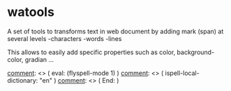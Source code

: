 # watools

A set of tools to transforms text in web document by adding mark
(span)  at several levels
	-characters 
	-words
	-lines

This allows to easily  add specific properties such  as color,
background-color, gradian ...

[comment]: <> ( Local Variables: )
[comment]: <> ( mode: Markdown )
[comment]: <> ( eval: (flyspell-mode 1) )
[comment]: <> ( ispell-local-dictionary: "en" )
[comment]: <> ( End: )
